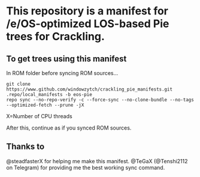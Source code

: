 # This repository is a manifest for /e/OS-optimized LOS-based Pie trees for Crackling.

## To get trees using this manifest
In ROM folder before syncing ROM sources...
```
git clone https://www.github.com/windowzytch/crackling_pie_manifests.git .repo/local_manifests -b eos-pie
repo sync --no-repo-verify -c --force-sync --no-clone-bundle --no-tags --optimized-fetch --prune -jX
```
X=Number of CPU threads

After this, continue as if you synced ROM sources.

## Thanks to
@steadfasterX for helping me make this manifest.
@TeGaX (@Tenshi2112 on Telegram) for providing me the best working sync command.
